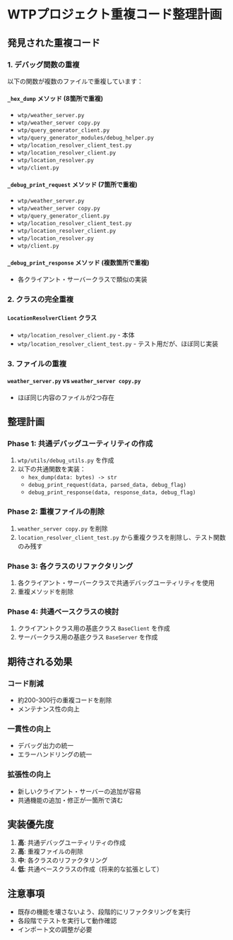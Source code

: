 # WTPプロジェクト重複コード整理計画

## 発見された重複コード

### 1. デバッグ関数の重複
以下の関数が複数のファイルで重複しています：

#### `_hex_dump` メソッド (8箇所で重複)
- `wtp/weather_server.py`
- `wtp/weather_server copy.py`
- `wtp/query_generator_client.py`
- `wtp/query_generator_modules/debug_helper.py`
- `wtp/location_resolver_client_test.py`
- `wtp/location_resolver_client.py`
- `wtp/location_resolver.py`
- `wtp/client.py`

#### `_debug_print_request` メソッド (7箇所で重複)
- `wtp/weather_server.py`
- `wtp/weather_server copy.py`
- `wtp/query_generator_client.py`
- `wtp/location_resolver_client_test.py`
- `wtp/location_resolver_client.py`
- `wtp/location_resolver.py`
- `wtp/client.py`

#### `_debug_print_response` メソッド (複数箇所で重複)
- 各クライアント・サーバークラスで類似の実装

### 2. クラスの完全重複
#### `LocationResolverClient` クラス
- `wtp/location_resolver_client.py` - 本体
- `wtp/location_resolver_client_test.py` - テスト用だが、ほぼ同じ実装

### 3. ファイルの重複
#### `weather_server.py` vs `weather_server copy.py`
- ほぼ同じ内容のファイルが2つ存在

## 整理計画

### Phase 1: 共通デバッグユーティリティの作成
1. `wtp/utils/debug_utils.py` を作成
2. 以下の共通関数を実装：
   - `hex_dump(data: bytes) -> str`
   - `debug_print_request(data, parsed_data, debug_flag)`
   - `debug_print_response(data, response_data, debug_flag)`

### Phase 2: 重複ファイルの削除
1. `weather_server copy.py` を削除
2. `location_resolver_client_test.py` から重複クラスを削除し、テスト関数のみ残す

### Phase 3: 各クラスのリファクタリング
1. 各クライアント・サーバークラスで共通デバッグユーティリティを使用
2. 重複メソッドを削除

### Phase 4: 共通ベースクラスの検討
1. クライアントクラス用の基底クラス `BaseClient` を作成
2. サーバークラス用の基底クラス `BaseServer` を作成

## 期待される効果

### コード削減
- 約200-300行の重複コードを削除
- メンテナンス性の向上

### 一貫性の向上
- デバッグ出力の統一
- エラーハンドリングの統一

### 拡張性の向上
- 新しいクライアント・サーバーの追加が容易
- 共通機能の追加・修正が一箇所で済む

## 実装優先度

1. **高**: 共通デバッグユーティリティの作成
2. **高**: 重複ファイルの削除
3. **中**: 各クラスのリファクタリング
4. **低**: 共通ベースクラスの作成（将来的な拡張として）

## 注意事項

- 既存の機能を壊さないよう、段階的にリファクタリングを実行
- 各段階でテストを実行して動作確認
- インポート文の調整が必要
